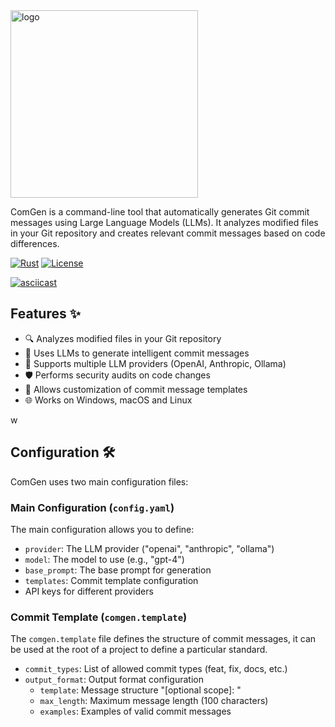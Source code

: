 <img src="https://i.postimg.cc/SKST2N1J/image-99.jpg" width="300" alt="logo">


ComGen is a command-line tool that automatically generates Git commit messages using Large Language Models (LLMs). It analyzes modified files in your Git repository and creates relevant commit messages based on code differences.

[![Rust](https://img.shields.io/badge/Rust-000000?style=for-the-badge&logo=rust&logoColor=white)](https://www.rust-lang.org/)
[![License](https://img.shields.io/badge/License-MIT-green.svg?style=for-the-badge)](https://opensource.org/licenses/MIT)

[![asciicast](https://asciinema.org/a/jx1V2DqcGIhgXATjQzGVUFANy.svg)](https://asciinema.org/a/jx1V2DqcGIhgXATjQzGVUFANy)

## Features ✨

- 🔍 Analyzes modified files in your Git repository
- 🤖 Uses LLMs to generate intelligent commit messages
- 🔧 Supports multiple LLM providers (OpenAI, Anthropic, Ollama)
- 🛡️ Performs security audits on code changes
- 📝 Allows customization of commit message templates
- 🌐 Works on Windows, macOS and Linux

w
## Configuration 🛠️

ComGen uses two main configuration files:

### Main Configuration (`config.yaml`)

The main configuration allows you to define:

- `provider`: The LLM provider ("openai", "anthropic", "ollama")
- `model`: The model to use (e.g., "gpt-4")
- `base_prompt`: The base prompt for generation
- `templates`: Commit template configuration
- API keys for different providers

### Commit Template (`comgen.template`)

The `comgen.template` file defines the structure of commit messages, it can be used at the root of a project to define a particular standard.

- `commit_types`: List of allowed commit types (feat, fix, docs, etc.)
- `output_format`: Output format configuration
  - `template`: Message structure "<type>[optional scope]: <description>"
  - `max_length`: Maximum message length (100 characters)
  - `examples`: Examples of valid commit messages
